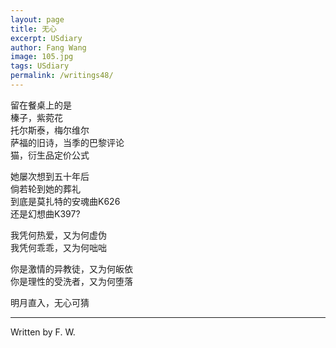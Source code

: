 ```yaml
---
layout: page
title: 无心 
excerpt: USdiary
author: Fang Wang
image: 105.jpg
tags: USdiary
permalink: /writings48/
---
```




留在餐桌上的是    
榛子，紫菀花    
托尔斯泰，梅尔维尔     
萨福的旧诗，当季的巴黎评论   
猫，衍生品定价公式    

她屡次想到五十年后    
倘若轮到她的葬礼   
到底是莫扎特的安魂曲K626    
还是幻想曲K397?

我凭何热爱，又为何虚伪    
我凭何乖乖，又为何咄咄

你是激情的异教徒，又为何皈依   
你是理性的受洗者，又为何堕落       

明月直入，无心可猜



****

Written by F. W.

